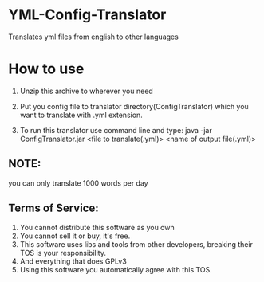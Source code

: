 # YML-Config-Translator
Translates yml files from english to other languages
# How to use
1. Unzip this archive to wherever you need

2. Put you config file to translator directory(ConfigTranslator) which you want to translate with .yml extension.

3. To run this translator use command line and type:
java -jar ConfigTranslator.jar <file to translate(.yml)> <name of output file(.yml)> <iso language code>

## NOTE:
you can only translate 1000 words per day

## Terms of Service:
1. You cannot distribute this software as you own
2. You cannot sell it or buy, it's free.
3. This software uses libs and tools from other developers, breaking their TOS is your responsibility.
4. And everything that does GPLv3
5. Using this software you automatically agree with this TOS.
